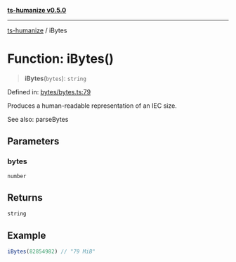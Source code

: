 [**ts-humanize v0.5.0**](../README.md)

***

[ts-humanize](../README.md) / iBytes

# Function: iBytes()

> **iBytes**(`bytes`): `string`

Defined in: [bytes/bytes.ts:79](https://github.com/Shiv-SB/ts-humanize/blob/b20c339cae69f529f20e775917f6cd1ea59de3d9/src/bytes/bytes.ts#L79)

Produces a human-readable representation of an IEC size.

See also: parseBytes

## Parameters

### bytes

`number`

## Returns

`string`

## Example

```ts
iBytes(82854982) // "79 MiB"
```
